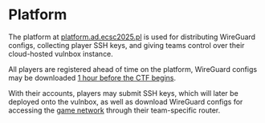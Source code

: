 # Platform

<span class=hltext>The platform at <a href=https://platform.ad.ecsc2025.pl>platform.ad.ecsc2025.pl</a> is used for distributing WireGuard configs,
collecting player SSH keys, and giving teams control over their cloud-hosted
vulnbox instance.</span>

All players are registered ahead of time on the platform, WireGuard configs
may be downloaded [1 hour before the CTF begins](/#timetable).

With their accounts, players may submit SSH keys, which will later be
deployed onto the vulnbox, as well as download WireGuard configs
for accessing the [game network](/network) through their team-specific router.


